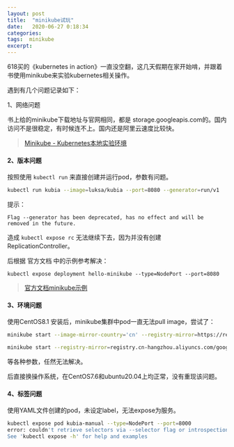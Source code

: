 ```yaml
---
layout: post
title:  "minikube试玩"
date:   2020-06-27 0:18:34
categories: 
tags:  minikube
excerpt: 
---
```


618买的《kubernetes in action》一直没空翻，这几天假期在家开始啃，并跟着书使用minikube来实验kubernetes相关操作。

遇到有几个问题记录如下：

1、网络问题

书上给的minikube下载地址与官网相同，都是 storage.googleapis.com的。国内访问不是很稳定，有时候连不上。国内还是阿里云速度比较快。


> [Minikube - Kubernetes本地实验环境](https://yq.aliyun.com/articles/221687 )


#### 2、版本问题

按照使用 `kubectl run` 来直接创建并运行pod，参数有问题。

```bash
kubectl run kubia --image=luksa/kubia --port=8080 --generator=run/v1
```

提示：

```
Flag --generator has been deprecated, has no effect and will be removed in the future.
```

造成 `kubectl expose rc` 无法继续下去，因为并没有创建ReplicationController。

后根据 官方文档 中的示例参考解决：

```
kubectl expose deployment hello-minikube --type=NodePort --port=8080
```

> [官方文档minikube示例](https://kubernetes.io/docs/setup/learning-environment/minikube/ )


#### 3、环境问题

使用CentOS8.1 安装后，minikube集群中pod一直无法pull image，尝试了：

```bash
minikube start --image-mirror-country='cn' --registry-mirror=https://registry.docker-cn.com
```

```bash
minikube start --registry-mirror=registry.cn-hangzhou.aliyuncs.com/google_containers 
```

等各种参数，任然无法解决。

后直接换操作系统，在CentOS7.6和ubuntu20.04上均正常，没有重现该问题。

#### 4、标签问题

使用YAML文件创建的pod，未设定label，无法expose为服务。

```bash
kubectl expose pod kubia-manual --type=NodePort --port=8000
error: couldn't retrieve selectors via --selector flag or introspection: the pod has no labels and cannot be exposed
See 'kubectl expose -h' for help and examples
```





